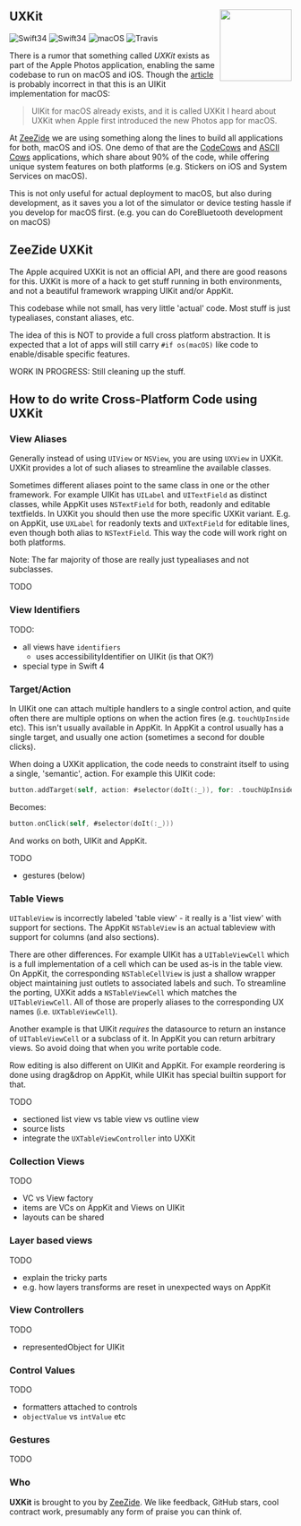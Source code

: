 <h2>UXKit
<img src="http://zeezide.com/img/UXKitIcon1024.png"
  align="right" width="128" height="128" />
</h2>

![Swift34](https://img.shields.io/badge/swift-3-blue.svg)
![Swift34](https://img.shields.io/badge/swift-4-blue.svg)
![macOS](https://img.shields.io/badge/os-macOS-green.svg?style=flat)
![Travis](https://travis-ci.org/ZeeZide/UXKit.svg?branch=develop)

There is a rumor that something called *UXKit* exists as part of the Apple Photos application, enabling the same codebase to run on macOS and iOS.
Though the
[article](https://medium.com/@guilhermerambo/why-uikit-for-macos-is-important-ff4e74a82cf0)
is probably incorrect in that this is an UIKit implementation for macOS:

> UIKit for macOS already exists, and it is called UXKit
> I heard about UXKit when Apple first introduced the new Photos app for macOS.

At [ZeeZide](http://www.zeezide.de/) we are using something along the lines to
build all applications for both, macOS and iOS.
One demo of that are the
[CodeCows](http://zeezide.com/en/products/codecows/index.html)
and
[ASCII Cows](http://zeezide.com/en/products/asciicows/index.html)
applications, which share about 90% of the code, while offering unique system
features on both platforms (e.g. Stickers on iOS and System Services on macOS).

This is not only useful for actual deployment to macOS, but also during
development, as it saves you a lot of the simulator or device testing hassle if
you develop for macOS first. (e.g. you can do CoreBluetooth development on
macOS)

## ZeeZide UXKit

The Apple acquired UXKit is not an official API, and there are good reasons for
this.
UXKit is more of a hack to get stuff running in both environments,
and not a beautiful framework wrapping UIKit and/or AppKit.

This codebase while not small, has very little 'actual' code.
Most stuff is just typealiases, constant aliases, etc.

The idea of this is NOT to provide a full cross platform abstraction.
It is expected that a lot of apps will still carry `#if os(macOS)` like code to
enable/disable specific features.

WORK IN PROGRESS: Still cleaning up the stuff.

## How to do write Cross-Platform Code using UXKit

### View Aliases

Generally instead of using `UIView` or `NSView`, you are using `UXView` in
UXKit. UXKit provides a lot of such aliases to streamline the available classes.

Sometimes different aliases point to the same class in one or the other
framework. For example UIKit has `UILabel` and `UITextField` as distinct
classes, while AppKit uses `NSTextField` for both, readonly and editable
textfields.
In UXKit you should then use the more specific UXKit variant. E.g. on AppKit,
use `UXLabel` for readonly texts and `UXTextField` for editable lines, even
though both alias to `NSTextField`. This way the code will work right on
both platforms.

Note: The far majority of those are really just typealiases and not subclasses.

TODO

### View Identifiers

TODO:
- all views have `identifiers`
  - uses accessibilityIdentifier on UIKit (is that OK?)
- special type in Swift 4

### Target/Action

In UIKit one can attach multiple handlers to a single control action,
and quite often there are multiple options on when the action fires
(e.g. `touchUpInside` etc).
This isn't usually available in AppKit. In AppKit a control usually has
a single target, and usually one action (sometimes a second for double clicks).

When doing a UXKit application, the code needs to constraint itself to using
a single, 'semantic', action.
For example this UIKit code:

```swift
button.addTarget(self, action: #selector(doIt(:_)), for: .touchUpInside)
```

Becomes:

```swift
button.onClick(self, #selector(doIt(:_)))
```

And works on both, UIKit and AppKit.

TODO
- gestures (below)

### Table Views

`UITableView` is incorrectly labeled 'table view' - it really is a
'list view' with support for sections.
The AppKit `NSTableView` is an actual tableview with support for columns
(and also sections).

There are other differences. For example UIKit has a `UITableViewCell` which
is a full implementation of a cell which can be used as-is in the table view.
On AppKit, the corresponding `NSTableCellView` is just a shallow wrapper object
maintaining just outlets to associated labels and such.
To streamline the porting, UXKit adds a `NSTableViewCell` which matches the
`UITableViewCell`.
All of those are properly aliases to the corresponding UX names (i.e.
`UXTableViewCell`).

Another example is that UIKit *requires* the datasource to return an instance
of `UITableViewCell` or a subclass of it.
In AppKit you can return arbitrary views. So avoid doing that when you write
portable code.

Row editing is also different on UIKit and AppKit. For example reordering is
done using drag&drop on AppKit, while UIKit has special builtin support for
that.

TODO
- sectioned list view vs table view vs outline view
- source lists
- integrate the `UXTableViewController` into UXKit

### Collection Views

TODO
- VC vs View factory
- items are VCs on AppKit and Views on UIKit
- layouts can be shared

### Layer based views

TODO
- explain the tricky parts
- e.g. how layers transforms are reset in unexpected ways on AppKit

### View Controllers

TODO
- representedObject for UIKit

### Control Values

TODO
- formatters attached to controls
- `objectValue` vs `intValue` etc

### Gestures

TODO

### Who

**UXKit** is brought to you by
[ZeeZide](http://zeezide.de).
We like feedback, GitHub stars, cool contract work,
presumably any form of praise you can think of.

